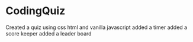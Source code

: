 # CodingQuiz
Created a quiz using css html and vanilla javascript
added a timer
added a score keeper
added a leader board
            
